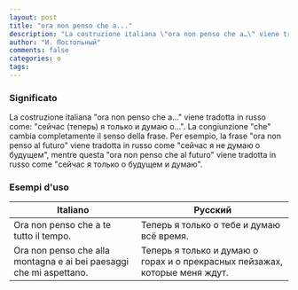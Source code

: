 ```yaml
---
layout: post
title: "ora non penso che a..."
description: "La costruzione italiana \"ora non penso che a…\" viene tradotta in russo come: \"сейчас (теперь) я только и думаю о...\". La congiunzione \"che\" cambia completamente il senso della frase."
author: "И. Постольный"
comments: false
categories: o
tags:
---
```


### Significato

La costruzione italiana "ora non penso che a..." viene tradotta in russo come: "сейчас (теперь) я только и думаю о...". La congiunzione "che" cambia completamente il senso della frase. Per esempio, la frase "ora non penso al futuro" viene tradotta in russo come "сейчас я не думаю о будущем", mentre questa "ora non penso che al futuro" viene tradotta in russo come "сейчас я только о будущем и думаю".

### Esempi d'uso

| Italiano | Русский |
|----------|---------|
|Ora non penso che a te tutto il tempo.|Теперь я только о тебе и думаю всё время.|
|Ora non penso che alla montagna e ai bei paesaggi che mi aspettano.|Теперь я только и думаю о горах и о прекрасных пейзажах, которые меня ждут.|